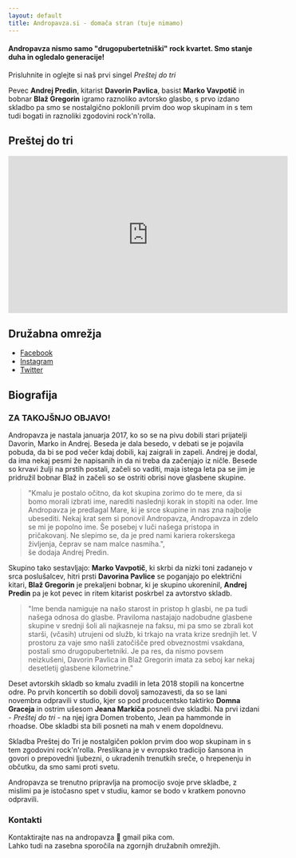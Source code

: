 ```yaml
---
layout: default
title: Andropavza.si - domača stran (tuje nimamo)
---
```


#### Andropavza nismo samo "drugopubertetniški" rock kvartet. Smo stanje duha in ogledalo generacije!

Prisluhnite in oglejte si naš prvi singel _Preštej do tri_

Pevec **Andrej Predin**, kitarist **Davorin Pavlica**, basist **Marko Vavpotič** in bobnar **Blaž Gregorin** igramo raznoliko avtorsko glasbo, s prvo izdano skladbo pa smo se nostalgično poklonili prvim doo wop skupinam in s tem tudi bogati in raznoliki zgodovini rock'n'rolla.

## Preštej do tri

<iframe width="560" height="315" src="https://www.youtube.com/embed/19wmC91hM6g" frameborder="0" allow="accelerometer; autoplay; encrypted-media; gyroscope; picture-in-picture" allowfullscreen></iframe>

## Družabna omrežja

* [Facebook](https://www.facebook.com/andropavza/)
* [Instagram](https://www.instagram.com/andropavza/)
* [Twitter](https://twitter.com/andropavza/)


## Biografija
### ZA TAKOJŠNJO OBJAVO!

Andropavza je nastala januarja 2017, ko so se na pivu dobili stari prijatelji Davorin, Marko in Andrej. Beseda je dala besedo, v debati se je pojavila pobuda, da bi se pod večer kdaj dobili, kaj zaigrali in zapeli. Andrej je dodal, da ima nekaj pesmi že napisanih in da ni treba da začenjajo iz ničle. Besede so krvavi žulji na prstih postali, začeli so vaditi, maja istega leta pa se jim je pridružil bobnar Blaž in začeli so se ostriti obrisi nove glasbene skupine.

>"Kmalu je postalo očitno, da kot skupina zorimo do te mere, da si bomo morali izbrati ime, narediti naslednji korak in stopiti na oder. Ime Andropavza je predlagal Mare, ki je srce skupine in nas zna najbolje ubesediti. Nekaj krat sem si ponovil Andropavza, Andropavza in zdelo se mi je popolno ime. Še posebej v luči našega pristopa in pričakovanj. Ne slepimo se, da je pred nami kariera rokerskega življenja, čeprav se nam malce nasmiha.", <br />
še dodaja Andrej Predin.


Skupino tako sestavljajo: **Marko Vavpotič**, ki skrbi da nizki toni zadanejo v srca poslušalcev, hitri prsti **Davorina Pavlice** se poganjajo po električni kitari, **Blaž Gregorin** je prekaljeni bobnar, ki je skupino ukoreninil, **Andrej Predin** pa je kot pevec in ritem kitarist poskrbel za avtorstvo skladb.

> "Ime benda namiguje na našo starost in pristop h glasbi, ne pa tudi našega odnosa do glasbe. Praviloma nastajajo nadobudne glasbene skupine v srednji šoli ali najkasneje na faksu, mi pa smo se zbrali kot starši, (včasih) utrujeni od služb, ki trkajo na vrata krize srednjih let. V prostoru za vaje smo našli zatočišče pred obveznostmi vsakdana, postali smo drugopubertetniki. Je pa res, da nismo povsem neizkušeni, Davorin Pavlica in Blaž Gregorin imata za seboj kar nekaj desetletij glasbene kilometrine."

Deset avtorskih skladb so kmalu zvadili in leta 2018 stopili na koncertne odre. Po prvih koncertih so dobili dovolj samozavesti, da so se lani novembra odpravili v studio, kjer so pod producentsko taktirko **Domna Graceja** in ostrim ušesom **Jeana Markiča** posneli dve skladbi. Na prvi izdani - _Preštej do tri_ - na njej igra Domen trobento, Jean pa hammonde in rhoadse. Obe skladbi sta bili posneti na mah v enem dopoldnevu. 

Skladba Preštej do Tri je nostalgičen poklon prvim doo wop skupinam in s tem zgodovini rock'n'rolla. Preslikana je v evropsko tradicijo šansona in govori o prepovedni ljubezni, o ukradenih trenutkih sreče, o hrepenenju in občutku, da smo sami proti svetu.

Andropavza se trenutno pripravlja na promocijo svoje prve skladbe, z mislimi pa je istočasno spet v studiu, kamor se bodo v kratkem ponovno odpravili.

### Kontakti 

Kontaktirajte nas na andropavza 🙉 gmail pika com. <br /> 
Lahko tudi na zasebna sporočila na zgornjih družabnih omrežjih.
